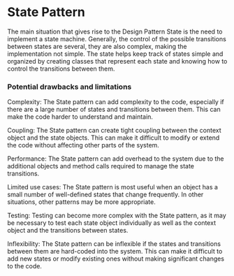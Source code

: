 # State Pattern

The main situation that gives rise to the Design Pattern State is the need to implement a state machine. Generally, the
control of the possible transitions between states are several, they are also complex, making the implementation not
simple. The state helps keep track of states simple and organized by creating classes that represent each state and
knowing how to control the transitions between them.

### Potential drawbacks and limitations

Complexity: The State pattern can add complexity to the code, especially if there are a large number of states and
transitions between them. This can make the code harder to understand and maintain.

Coupling: The State pattern can create tight coupling between the context object and the state objects. This can make it
difficult to modify or extend the code without affecting other parts of the system.

Performance: The State pattern can add overhead to the system due to the additional objects and method calls required to
manage the state transitions.

Limited use cases: The State pattern is most useful when an object has a small number of well-defined states that change
frequently. In other situations, other patterns may be more appropriate.

Testing: Testing can become more complex with the State pattern, as it may be necessary to test each state object
individually as well as the context object and the transitions between states.

Inflexibility: The State pattern can be inflexible if the states and transitions between them are hard-coded into the
system. This can make it difficult to add new states or modify existing ones without making significant changes to the
code.